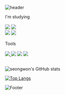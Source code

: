 ![header](https://capsule-render.vercel.app/api?type=waving&color=gradient&height=200&section=header&text=Hi!%20I'm%20seongwon&fontSize=30&animation=fadeIn)

<div>
	I'm studying
</div><br>

<div>
    	<img src="https://img.shields.io/badge/Python-14354C?style=for-the-badge&logo=python&logoColor=white" />
	<img src="https://img.shields.io/badge/React-20232A?style=for-the-badge&logo=react&logoColor=61DAFB" /><br>
	<img src="https://img.shields.io/badge/JavaScript-F7DF1E?style=for-the-badge&logo=JavaScript&logoColor=white" />
	<img src="https://img.shields.io/badge/npm-CB3837?style=for-the-badge&logo=npm&logoColor=white" />
</div><br>

<div>
Tools
</div><br>
<div>
	<a href="https://velog.io/@seongwon__105/posts">
	<img src="https://velog-readme-stats.vercel.app/api/badge?name=Velog"/>
	</a>
    	<img src="https://img.shields.io/badge/GitHub-100000?style=for-the-badge&logo=github&logoColor=white" />
	<img src="https://img.shields.io/badge/Notion-000000?style=for-the-badge&logo=notion&logoColor=white" />
	<img src="https://img.shields.io/badge/Visual_Studio_Code-0078D4?style=for-the-badge&logo=visual%20studio%20code&logoColor=white" />
</div><br>

![seongwon's GitHub stats](https://github-readme-stats.vercel.app/api?username=seongwon030&show_icons=true&theme=radical&card_width=10)

[![Top Langs](https://github-readme-stats.vercel.app/api/top-langs/?username=seongwon030&hide=C%2B%2B&layout=compact)](https://github.com/seongwon030/github-readme-stats)

![Footer](https://capsule-render.vercel.app/api?type=waving&color=gradient&height=200&section=footer&)
